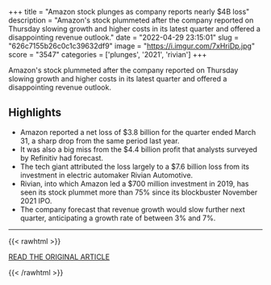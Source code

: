 +++
title = "Amazon stock plunges as company reports nearly $4B loss"
description = "Amazon's stock plummeted after the company reported on Thursday slowing growth and higher costs in its latest quarter and offered a disappointing revenue outlook."
date = "2022-04-29 23:15:01"
slug = "626c7155b26c0c1c39632df9"
image = "https://i.imgur.com/7xHriDp.jpg"
score = "3547"
categories = ['plunges', '2021', 'rivian']
+++

Amazon's stock plummeted after the company reported on Thursday slowing growth and higher costs in its latest quarter and offered a disappointing revenue outlook.

## Highlights

- Amazon reported a net loss of $3.8 billion for the quarter ended March 31, a sharp drop from the same period last year.
- It was also a big miss from the $4.4 billion profit that analysts surveyed by Refinitiv had forecast.
- The tech giant attributed the loss largely to a $7.6 billion loss from its investment in electric automaker Rivian Automotive.
- Rivian, into which Amazon led a $700 million investment in 2019, has seen its stock plummet more than 75% since its blockbuster November 2021 IPO.
- The company forecast that revenue growth would slow further next quarter, anticipating a growth rate of between 3% and 7%.

---

{{< rawhtml >}}
  <p class="article-category">
    <a target="_blank" href="https://www.cnn.com/2022/04/28/tech/amazon-earnings-loss/index.html">READ THE ORIGINAL ARTICLE</a>
  </p>
{{< /rawhtml >}}
